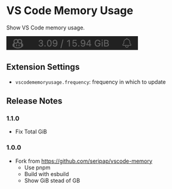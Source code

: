 # VS Code Memory Usage

Show VS Code memory usage.

![VS Code Memory Usage](https://raw.githubusercontent.com/undermoonn/vscode-memory/master/images/demo.png)

## Extension Settings

- `vscodememoryusage.frequency`: frequency in which to update

## Release Notes

### 1.1.0

- Fix Total GiB

### 1.0.0

- Fork from https://github.com/seripap/vscode-memory
  - Use pnpm
  - Build with esbuild
  - Show GiB stead of GB
